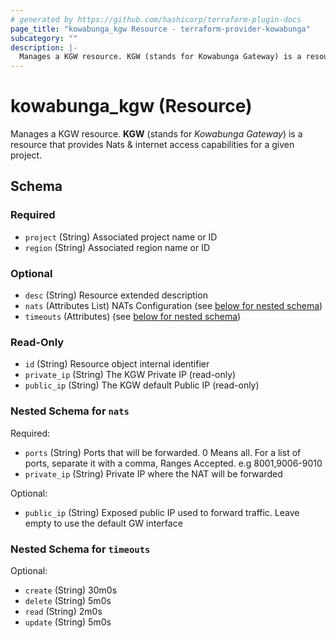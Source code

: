 ```yaml
---
# generated by https://github.com/hashicorp/terraform-plugin-docs
page_title: "kowabunga_kgw Resource - terraform-provider-kowabunga"
subcategory: ""
description: |-
  Manages a KGW resource. KGW (stands for Kowabunga Gateway) is a resource that provides Nats & internet access capabilities for a given project.
---
```


# kowabunga_kgw (Resource)

Manages a KGW resource. **KGW** (stands for *Kowabunga Gateway*) is a resource that provides Nats & internet access capabilities for a given project.



<!-- schema generated by tfplugindocs -->
## Schema

### Required

- `project` (String) Associated project name or ID
- `region` (String) Associated region name or ID

### Optional

- `desc` (String) Resource extended description
- `nats` (Attributes List) NATs Configuration (see [below for nested schema](#nestedatt--nats))
- `timeouts` (Attributes) (see [below for nested schema](#nestedatt--timeouts))

### Read-Only

- `id` (String) Resource object internal identifier
- `private_ip` (String) The KGW Private IP (read-only)
- `public_ip` (String) The KGW default Public IP (read-only)

<a id="nestedatt--nats"></a>
### Nested Schema for `nats`

Required:

- `ports` (String) Ports that will be forwarded. 0 Means all. For a list of ports, separate it with a comma, Ranges Accepted. e.g 8001,9006-9010
- `private_ip` (String) Private IP where the NAT will be forwarded

Optional:

- `public_ip` (String) Exposed public IP used to forward traffic. Leave empty to use the default GW interface


<a id="nestedatt--timeouts"></a>
### Nested Schema for `timeouts`

Optional:

- `create` (String) 30m0s
- `delete` (String) 5m0s
- `read` (String) 2m0s
- `update` (String) 5m0s
